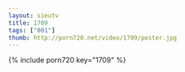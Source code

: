 ```yaml
--- 
layout: sieutv
title: 1709
tags: ["001"]
thumb: http://porn720.net/video/1709/poster.jpg
---
```

{% include porn720 key="1709" %} 
